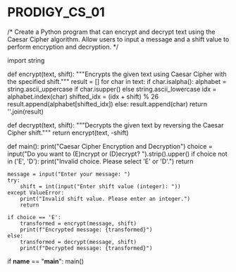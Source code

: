 # PRODIGY_CS_01
/* Create a Python program that can encrypt and decrypt text using the Caesar Cipher algorithm. Allow users to input a message and a shift value to perform encryption and decryption. */

import string

def encrypt(text, shift):
    """Encrypts the given text using Caesar Cipher with the specified shift."""
    result = []
    for char in text:
        if char.isalpha():
            alphabet = string.ascii_uppercase if char.isupper() else string.ascii_lowercase
            idx = alphabet.index(char)
            shifted_idx = (idx + shift) % 26
            result.append(alphabet[shifted_idx])
        else:
            result.append(char)
    return ''.join(result)


def decrypt(text, shift):
    """Decrypts the given text by reversing the Caesar Cipher shift."""
    return encrypt(text, -shift)


def main():
    print("Caesar Cipher Encryption and Decryption")
    choice = input("Do you want to (E)ncrypt or (D)ecrypt? ").strip().upper()
    if choice not in ('E', 'D'):
        print("Invalid choice. Please select 'E' or 'D'.")
        return

    message = input("Enter your message: ")
    try:
        shift = int(input("Enter shift value (integer): "))
    except ValueError:
        print("Invalid shift value. Please enter an integer.")
        return

    if choice == 'E':
        transformed = encrypt(message, shift)
        print(f"Encrypted message: {transformed}")
    else:
        transformed = decrypt(message, shift)
        print(f"Decrypted message: {transformed}")

if __name__ == "__main__":
    main()
